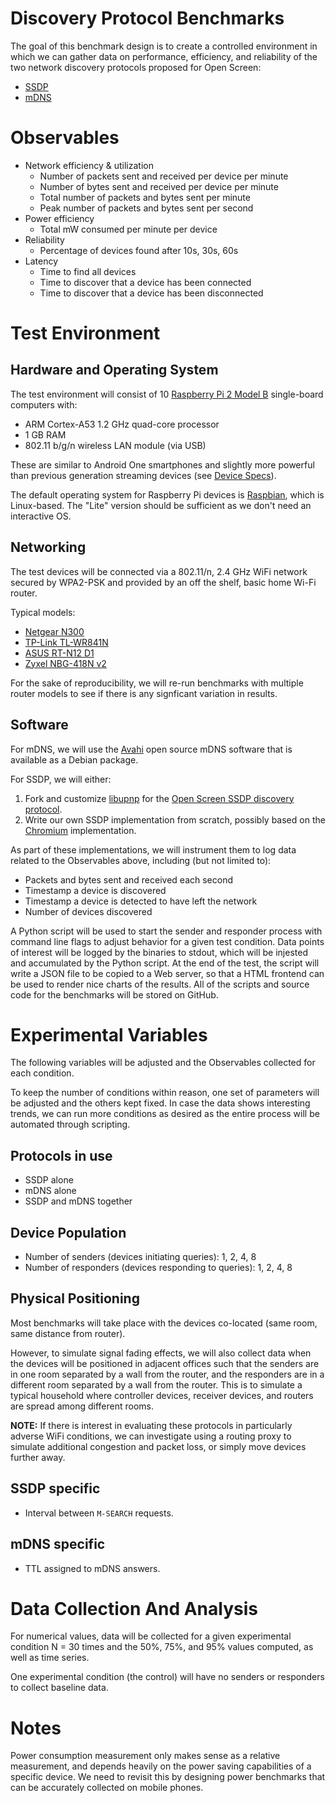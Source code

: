 # Discovery Protocol Benchmarks

The goal of this benchmark design is to create a controlled environment in which
we can gather data on performance, efficiency, and reliability of the two
network discovery protocols proposed for Open Screen:

* [SSDP](../ssdp.md)
* [mDNS](../mdns.md)

# Observables

* Network efficiency & utilization
  * Number of packets sent and received per device per minute
  * Number of bytes sent and received per device per minute
  * Total number of packets and bytes sent per minute
  * Peak number of packets and bytes sent per second
* Power efficiency
  * Total mW consumed per minute per device
* Reliability
  * Percentage of devices found after 10s, 30s, 60s
* Latency
  * Time to find all devices
  * Time to discover that a device has been connected
  * Time to discover that a device has been disconnected
  
# Test Environment

## Hardware and Operating System

The test environment will consist of 10
[Raspberry Pi 2 Model B](https://www.adafruit.com/product/2358)
single-board computers with:
* ARM Cortex-A53 1.2 GHz quad-core processor
* 1 GB RAM
* 802.11 b/g/n wireless LAN module (via USB)

These are similar to Android One smartphones and slightly more powerful than
previous generation streaming devices (see [Device Specs](../device_specs.md)).

The default operating system for Raspberry Pi devices is
[Raspbian](https://www.raspberrypi.org/downloads/raspbian/), which is
Linux-based.  The "Lite" version should be sufficient as we don't need an
interactive OS.

## Networking

The test devices will be connected via a 802.11/n, 2.4 GHz WiFi network secured
by WPA2-PSK and provided by an off the shelf, basic home Wi-Fi router.

Typical models:
* [Netgear N300](https://www.netgear.com/home/products/networking/wifi-routers/WNR3500L.aspx)
* [TP-Link TL-WR841N](http://www.tp-link.com/us/products/details/cat-5506_TL-WR841N.html)
* [ASUS RT-N12 D1](https://www.asus.com/us/Networking/RTN12_D1/)
* [Zyxel NBG-418N v2](http://www.zyxel.com/us/en/products_services/Wireless-N300-Home-Router-NBG-418N-v2/)

For the sake of reproducibility, we will re-run benchmarks with multiple router
models to see if there is any signficant variation in results.

## Software

For mDNS, we will use the [Avahi](https://www.avahi.org/) open source mDNS
software that is available as a Debian package.

For SSDP, we will either:

1. Fork and customize
[libupnp](http://pupnp.sourceforge.net/) for the [Open Screen SSDP discovery
protocol](../ssdp.md).
2. Write our own SSDP implementation from scratch, possibly based on the
   [Chromium](https://cs.chromium.org/chromium/src/chrome/browser/media/router/discovery/dial/dial_service.h)
   implementation.

As part of these implementations, we will instrument them to log data related to
the Observables above, including (but not limited to):
* Packets and bytes sent and received each second
* Timestamp a device is discovered
* Timestamp a device is detected to have left the network
* Number of devices discovered

A Python script will be used to start the sender and responder process with
command line flags to adjust behavior for a given test condition. Data points of
interest will be logged by the binaries to stdout, which will be injested and
accumulated by the Python script.  At the end of the test, the script will write
a JSON file to be copied to a Web server, so that a HTML frontend can be used to
render nice charts of the results.  All of the scripts and source code for the
benchmarks will be stored on GitHub.

# Experimental Variables

The following variables will be adjusted and the Observables collected for each
condition.

To keep the number of conditions within reason, one set of parameters will be
adjusted and the others kept fixed.  In case the data shows interesting trends,
we can run more conditions as desired as the entire process will be automated
through scripting.

## Protocols in use

* SSDP alone
* mDNS alone
* SSDP and mDNS together

## Device Population

* Number of senders (devices initiating queries): 1, 2, 4, 8
* Number of responders (devices responding to queries): 1, 2, 4, 8

## Physical Positioning

Most benchmarks will take place with the devices co-located (same room, same
distance from router).

However, to simulate signal fading effects, we will also collect data when the
devices will be positioned in adjacent offices such that the senders are in one
room separated by a wall from the router, and the responders are in a different
room separated by a wall from the router.  This is to simulate a typical
household where controller devices, receiver devices, and routers are spread
among different rooms.

**NOTE:** If there is interest in evaluating these protocols in particularly
adverse WiFi conditions, we can investigate using a routing proxy to simulate
additional congestion and packet loss, or simply move devices further away.

## SSDP specific

* Interval between `M-SEARCH` requests.

## mDNS specific

* TTL assigned to mDNS answers.

# Data Collection And Analysis

For numerical values, data will be collected for a given experimental condition
N = 30 times and the 50%, 75%, and 95% values computed, as well as time series.

One experimental condition (the control) will have no senders or responders to
collect baseline data.

# Notes

Power consumption measurement only makes sense as a relative measurement, and
depends heavily on the power saving capabilities of a specific device.  We need
to revisit this by designing power benchmarks that can be accurately collected
on mobile phones.


